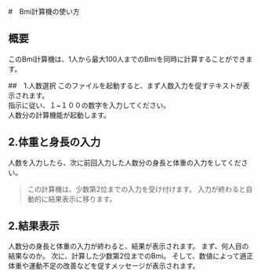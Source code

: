 #　Bmi計算機の使い方
## 概要

このBmi計算機は、1人から最大100人までのBmiを同時に計算することができます。  

##　1.人数選択
このファイルを起動すると、まず人数入力を促すテキストが表示されます。  
指示に従い、１~１００の数字を入力してください。  
人数分の計算機能が起動します。
## 2.体重と身長の入力
人数を入力したら、次に前回入力した人数分の身長と体重の入力をしてください。  
>この計算機は、少数第2位までの入力を受け付けます。
入力が終わると自動的に結果表示に移ります。
## 2.結果表示
人数分の身長と体重の入力が終わると、結果が表示されます。
まず、何人目の結果なのか。
次に、計算した少数第2位までのBmi。
そして、数値によって適正体重や運動不足の改善などを促すメッセージが表示されます。